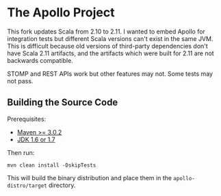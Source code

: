 # The Apollo Project

This fork updates Scala from 2.10 to 2.11. I wanted to embed Apollo for
integration tests but different Scala versions can't exist in the same JVM.
This is difficult because old versions of third-party dependencies don't
have Scala 2.11 artifacts, and the artifacts which were built for 2.11
are not backwards compatible.

STOMP and REST APIs work but other features may not. Some tests may not pass.

## Building the Source Code

Prerequisites:

* [Maven >= 3.0.2](http://maven.apache.org/download.html)
* [JDK 1.6 or 1.7](http://java.sun.com/javase/downloads/widget/jdk6.jsp)

Then run:

    mvn clean install -DskipTests
    
This will build the binary distribution and place them in the
`apollo-distro/target` directory.


